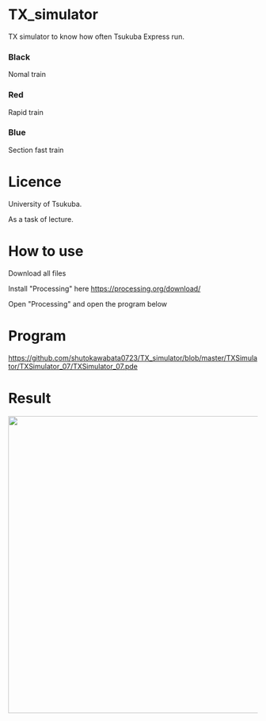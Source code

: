# TX_simulator
TX simulator to know how often Tsukuba Express run.

### Black
Nomal train

### Red
Rapid train

### Blue
Section fast train


# Licence
University of Tsukuba.

As a task of lecture.


# How to use
Download all files

Install "Processing" here https://processing.org/download/

Open "Processing" and open the program below

# Program
https://github.com/shutokawabata0723/TX_simulator/blob/master/TXSimulator/TXSimulator_07/TXSimulator_07.pde

# Result
<img src="https://github.com/shutokawabata0723/TX_simulator/blob/master/TX.gif" width="600px">
